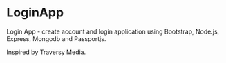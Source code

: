 # LoginApp

Login App - create account and login application using Bootstrap, Node.js, Express, Mongodb and Passportjs.

Inspired by Traversy Media.
